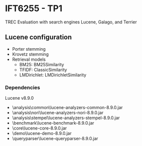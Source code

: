 # IFT6255 - TP1

TREC Evaluation with search engines Lucene, Galago, and Terrier

## Lucene configuration

- Porter stemming
- Krovetz stemming
- Retrieval models
  - BM25: BM25Similarity
  - TFIDF: ClassicSimilarity
  - LMDirichlet: LMDirichletSimilarity

### Dependencies

Lucene v8.9.0

- \analysis\common\lucene-analyzers-common-8.9.0.jar
- \analysis\nori\lucene-analyzers-nori-8.9.0.jar
- \analysis\stempel\lucene-analyzers-stempel-8.9.0.jar
- \benchmark\lucene-benchmark-8.9.0.jar
- \core\lucene-core-8.9.0.jar
- \demo\lucene-demo-8.9.0.jar
- \queryparser\lucene-queryparser-8.9.0.jar
